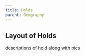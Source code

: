 ```yaml
---
title: Holds
parent: Geography
---
```


<h2>Layout of Holds</h2>

descriptions of hold along with pics


